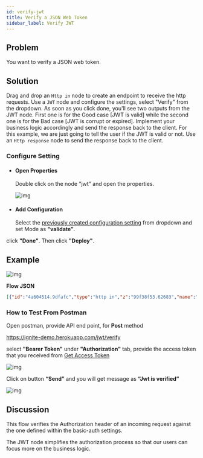 ```yaml
---
id: verify-jwt
title: Verify a JSON Web Token
sidebar_label: Verify JWT
---
```


## Problem

You want to verify a JSON web token.

## Solution

Drag and drop an <code class="node">Http in</code> node to create an endpoint to receive the http requests.
Use a <code class="node">JWT</code> node and configure the settings, select "Verify" from the dropdown.
As soon as you click done, you'll see two outputs from the JWT node. First one is for the Good case [JWT is valid] while the second one is for the Bad case [JWT is corrupt or expired]. Implement your business logic accordingly and send the response back to the client. For this example, we are just going to tell the user if the JWT is valid or not.
Use an <code class="node">Http response</code> node to send the response back to the client.

### Configure Setting

- #### Open Properties

    Double click on the node "jwt" and open the properties.

     ![img](/assets/docs/security/select-configuration-validate.png)

- #### Add Configuration

    Select the [previously created configuration setting](/docs/developer-guide/advanced/security/generate-jwt#add-configuration) from dropdown and set Mode as **“validate”**.
 
click **"Done"**. Then click **"Deploy"**.


## Example

![img](/assets/docs/security/verify-jwt.png)

<b>Flow JSON</b>

~~~json
[{"id":"4a604514.9dfafc","type":"http in","z":"99f38f53.62683","name":"","url":"/jwt/verify","method":"post","upload":false,"swaggerDoc":"","x":120,"y":180,"wires":[["d012a70d.23de28"]]},{"id":"d012a70d.23de28","type":"jwt","z":"99f38f53.62683","name":"","jwtconfig":"","generatejwt":false,"outputs":2,"x":290,"y":180,"wires":[["ce2c2aa8.eedf48"],["84ad82d.e06a68"]]},{"id":"ce2c2aa8.eedf48","type":"function","z":"99f38f53.62683","name":"jwt is Intact","func":"msg.statusCode =200;\nmsg.payload = {\n    message : \"Jwt is verified\"\n}\nreturn msg;","outputs":1,"noerr":0,"x":510,"y":160,"wires":[["13cac157.1eb0df"]]},{"id":"84ad82d.e06a68","type":"function","z":"99f38f53.62683","name":"Jwt is corrupt","func":"msg.statusCode =401;\nmsg.payload = {\n    message : \"There's an issue with jwt\"\n}\nreturn msg;","outputs":1,"noerr":0,"x":510,"y":200,"wires":[["13cac157.1eb0df"]]},{"id":"13cac157.1eb0df","type":"http response","z":"99f38f53.62683","name":"","statusCode":"","headers":{"content-type":"application/json"},"x":690,"y":180,"wires":[]}]
~~~

### How to Test From Postman

Open postman, provide API end point, for **Post** method

https://ignite-demo.herokuapp.com/jwt/verify

select **"Bearer Token"** under **"Authorization"** tab, provide the access token that you received from [Get Access Token](/docs/developer-guide/advanced/security/generate-jwt#get-access-token)

![img](/assets/docs/security/postman-jwt-verify.png)
 
Click on button **“Send”** and you will get message as **“Jwt is verified”**

![img](/assets/docs/security/jwt-verified.png)

## Discussion

This flow verifies the Authorization header of an incoming request against the one defined within the basic-auth settings.

The JWT node simplifies the authorization process so that our users can focus more on the business logic.